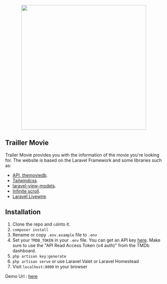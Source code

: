 <p align="center"><img src="https://ngocthanh06.herokuapp.com/assets/images/ngocthanh06.png" width="400"></p>

## Trailler Movie 

Trailer Movie provides you with the information of the movie you're looking for. The website is based on the Laravel Framework and some libraries such as:

- [API, themoviedb](https://www.themoviedb.org/documentation/api).
- [Tailwindcss](https://tailwindcss.com/).
- [laravel-view-models](https://github.com/spatie/laravel-view-models).
- [Infinite scroll](https://infinite-scroll.com/).
- [Laravel Livewire](https://laravel-livewire.com/).

## Installation

1. Clone the repo and ``` cd ```into it.
2. ``` composer install ```
3. Rename or copy ``` .env.example ``` file to ``` .env ```
4. Set your ``` TMDB_TOKEN ``` in your ``` .env ``` file.  You can get an API key [here](https://www.themoviedb.org/documentation/api). Make sure to use the "API Read Access Token (v4 auth)" from the TMDb dashboard.
5. ``` php artisan key:generate ```
6. ``` php artisan serve ``` or use Laravel Valet or Laravel Homestead
7. Visit ``` localhost:8000 ``` in your browser

Demo Url : [here](https://traillermovie.herokuapp.com/movies/419704)